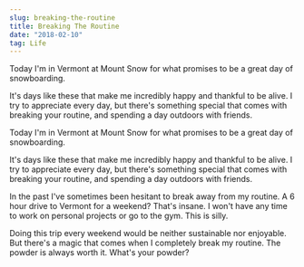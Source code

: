 ```yaml
---
slug: breaking-the-routine
title: Breaking The Routine
date: "2018-02-10"
tag: Life
---
```


Today I'm in Vermont at Mount Snow for what promises to be a great day of snowboarding.

It's days like these that make me incredibly happy and thankful to be alive. I try to appreciate every day, but there's something special that comes with breaking your routine, and spending a day outdoors with friends.

<!-- more -->

Today I'm in Vermont at Mount Snow for what promises to be a great day of snowboarding.

It's days like these that make me incredibly happy and thankful to be alive. I try to appreciate every day, but there's something special that comes with breaking your routine, and spending a day outdoors with friends.

In the past I've sometimes been hesitant to break away from my routine. A 6 hour drive to Vermont for a weekend? That's insane. I won't have any time to work on personal projects or go to the gym. This is silly.

Doing this trip every weekend would be neither sustainable nor enjoyable. But there's a magic that comes when I completely break my routine. The powder is always worth it. What's your powder?
